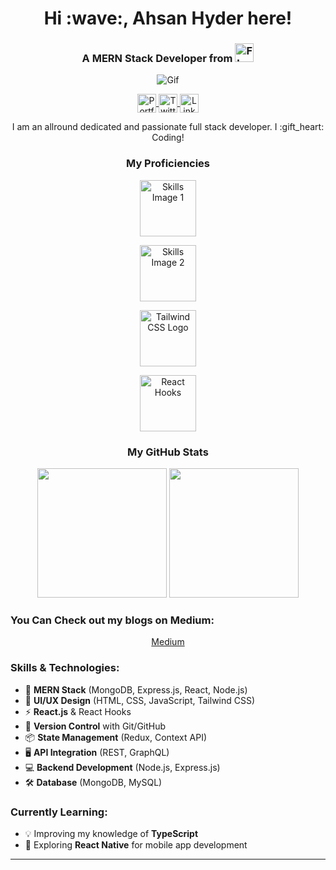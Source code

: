 <h1 align="center">Hi :wave:, Ahsan Hyder here!</h1>

<h3 align="center">A MERN Stack Developer from <span>
  <img height="30px" width="30px" src="https://user-images.githubusercontent.com/59872807/89734872-6a279400-da7c-11ea-891e-86ef7e7cf071.jpg" alt="Flag">
  </span></h3>

<p align="center">
  <img src="https://user-images.githubusercontent.com/59872807/89733365-a8b85100-da72-11ea-8677-742c0a8e9187.gif" alt="Gif">
</p>

<p align="center">
  <a href="https://ahsanhyder625.github.io/Portfolio_Ahsan/" target="_blank">
    <img align="center" height="30px" width="30px" src="https://cdn.jsdelivr.net/npm/simple-icons@3.0.1/icons/dev-dot-to.svg" alt="Portfolio" height="20" width="20" />
  </a>
  <a href="https://twitter.com/ahsanhyder625" target="_blank">
    <img align="center" height="30px" width="30px" src="https://cdn.jsdelivr.net/npm/simple-icons@3.0.1/icons/twitter.svg" alt="Twitter" height="20" width="20" />
  </a>
  <a href="https://www.linkedin.com/in/ahsan-hyder-a27663135" target="_blank">
    <img align="center" height="30px" width="30px" src="https://cdn.jsdelivr.net/npm/simple-icons@3.0.1/icons/linkedin.svg" alt="LinkedIn" height="20" width="20" />
  </a>
</p>

<p align="center">
  I am an allround dedicated and passionate full stack developer. I :gift_heart: Coding!
</p>

<h3 align="center">My Proficiencies</h3>

<p align="center">
  <img height="90px" src="https://user-images.githubusercontent.com/59872807/89734383-7827e580-da79-11ea-9840-299bc8b32335.jpg" alt="Skills Image 1">
</p>

<p align="center">
  <img height="90px" src="https://user-images.githubusercontent.com/59872807/89734655-0bade600-da7b-11ea-91e3-a38a9d86eb25.jpg" alt="Skills Image 2">
</p>

<!-- Tailwind CSS -->
<p align="center">
  <img height="90px" src="https://cdn.jsdelivr.net/npm/tailwindcss@2.0.3/dist/tailwind.min.css" alt="Tailwind CSS Logo">
</p>

<!-- React Hooks -->
<p align="center">
  <img height="90px" src="https://upload.wikimedia.org/wikipedia/commons/a/a7/React-icon.svg" alt="React Hooks" />
</p>

<h3 align="center">My GitHub Stats</h3>
<p align='center'>
  <img src="https://github-readme-stats.vercel.app/api?username=ahsanhyder625&theme=dark&show_icons=true&count_private=true" height="207px" /> 
  <img src="https://github-readme-stats.vercel.app/api/top-langs/?username=ahsanhyder625&theme=dark" height="207px" />
</p>

<h3>You Can Check out my blogs on Medium:</h3>
<p align="center">
  <a href="https://medium.com/@ahsanhyder625" target="_blank">Medium</a>
</p>

<h3>Skills & Technologies:</h3>
<ul>
  <li>🚀 <strong>MERN Stack</strong> (MongoDB, Express.js, React, Node.js)</li>
  <li>🎨 <strong>UI/UX Design</strong> (HTML, CSS, JavaScript, Tailwind CSS)</li>
  <li>⚡ <strong>React.js</strong> & React Hooks</li>
  <li>🔧 <strong>Version Control</strong> with Git/GitHub</li>
  <li>📦 <strong>State Management</strong> (Redux, Context API)</li>
  <li>🖥️ <strong>API Integration</strong> (REST, GraphQL)</li>
  <li>💻 <strong>Backend Development</strong> (Node.js, Express.js)</li>
  <li>🛠️ <strong>Database</strong> (MongoDB, MySQL)</li>
</ul>

<h3>Currently Learning:</h3>
<ul>
  <li>💡 Improving my knowledge of <strong>TypeScript</strong></li>
  <li>📱 Exploring <strong>React Native</strong> for mobile app development</li>
</ul>

---

<!--
**ahsanhyder625/ahsanhyder625** is a ✨ _special_ ✨ repository because its `README.md` (this file) appears on your GitHub profile.

Here are some ideas to get you started:

- 🔭 I’m currently working on ...
- 🌱 I’m currently learning ...
- 👯 I’m looking to collaborate on ...
- 🤔 I’m looking for help with ...
- 💬 Ask me about ...
- 📫 How to reach me: ...
- 😄 Pronouns: ...
- ⚡ Fun fact: ...
-->
